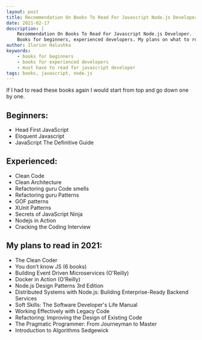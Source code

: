 ```yaml
---
layout: post
title: Recommendation On Books To Read For Javascript Node.js Developer.
date: 2021-02-17
description: |
    Recommendation On Books To Read For Javascript Node.js Developer.
    Books for beginners, experienced developers. My plans on what to read in 2021.
author: Ilarion Halushka
keywords:
    - books for beginners
    - books for experienced developers
    - must have to read for javascript developer
tags: books, javascript, node.js
---
```

 
If I had to read these books again I would start from top and go down one by one.

## Beginners:
* Head First JavaScript
* Eloquent Javascript
* JavaScript The Definitive Guide

## Experienced:
* Clean Code
* Clean Architecture
* Refactoring guru Code smells
* Refactoring guru Patterns
* GOF patterns
* XUnit Patterns
* Secrets of JavaScript Ninja
* Nodejs in Action
* Cracking the Coding Interview

## My plans to read in 2021:
* The Clean Coder
* You don’t know JS (6 books)
* Building Event Driven Microservices (O'Reilly)
* Docker in Action (O'Reilly)
* Node.js Design Patterns 3rd Edition
* Distributed Systems with Node.js: Building Enterprise-Ready Backend Services
* Soft Skills: The Software Developer's Life Manual
* Working Effectively with Legacy Code
* Refactoring: Improving the Design of Existing Code
* The Pragmatic Programmer: From Journeyman to Master
* Introduction to Algorithms Sedgewick



